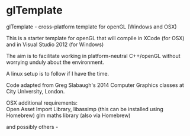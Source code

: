 glTemplate
==========

glTemplate - cross-platform template for openGL (Windows and OSX)

This is a starter template for openGL that will compile in XCode (for OSX) and in Visual Studio 2012 (for Windows)

The aim is to facilitate working in platform-neutral C++/openGL without worrying unduly about the environment. 

A linux setup is to follow if I have the time.

Code adapted from Greg Slabaugh's 2014 Computer Graphics classes at City University, London.

OSX additional requirements:  
Open Asset Import Library, libassimp (this can be installed using Homebrew)
glm maths library (also via Homebrew)

and possibly others - 